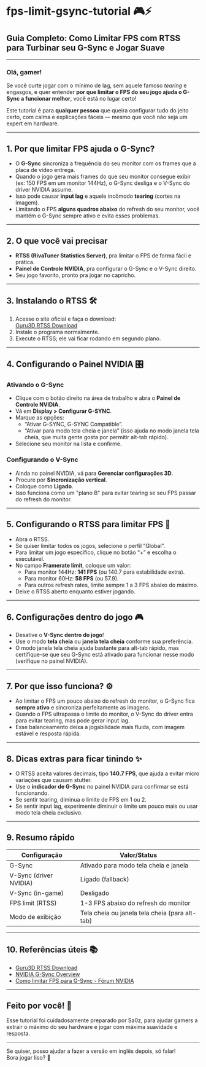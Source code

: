 # fps-limit-gsync-tutorial 🎮⚡

## Guia Completo: Como Limitar FPS com RTSS para Turbinar seu G-Sync e Jogar Suave

---

### Olá, gamer!

Se você curte jogar com o mínimo de lag, sem aquele famoso *tearing* e engasgos, e quer entender **por que limitar o FPS do seu jogo ajuda o G-Sync a funcionar melhor**, você está no lugar certo!  

Este tutorial é para **qualquer pessoa** que queira configurar tudo do jeito certo, com calma e explicações fáceis — mesmo que você não seja um expert em hardware.

---

## 1. Por que limitar FPS ajuda o G-Sync?

- O **G-Sync** sincroniza a frequência do seu monitor com os frames que a placa de vídeo entrega.  
- Quando o jogo gera mais frames do que seu monitor consegue exibir (ex: 150 FPS em um monitor 144Hz), o G-Sync desliga e o V-Sync do driver NVIDIA assume.  
- Isso pode causar **input lag** e aquele incômodo **tearing** (cortes na imagem).  
- Limitando o FPS **alguns quadros abaixo** do refresh do seu monitor, você mantém o G-Sync sempre ativo e evita esses problemas.

---

## 2. O que você vai precisar

- **RTSS (RivaTuner Statistics Server)**, pra limitar o FPS de forma fácil e prática.  
- **Painel de Controle NVIDIA**, pra configurar o G-Sync e o V-Sync direito.  
- Seu jogo favorito, pronto pra jogar no capricho.

---

## 3. Instalando o RTSS 🛠️

1. Acesse o site oficial e faça o download:  
   [Guru3D RTSS Download](https://www.guru3d.com/files-details/rtss-rivatuner-statistics-server-download.html)  
2. Instale o programa normalmente.  
3. Execute o RTSS; ele vai ficar rodando em segundo plano.

---

## 4. Configurando o Painel NVIDIA 🎛️

### Ativando o G-Sync

- Clique com o botão direito na área de trabalho e abra o **Painel de Controle NVIDIA**.  
- Vá em **Display > Configurar G-SYNC**.  
- Marque as opções:  
  - “Ativar G-SYNC, G-SYNC Compatible”.  
  - “Ativar para modo tela cheia e janela” (isso ajuda no modo janela tela cheia, que muita gente gosta por permitir alt-tab rápido).  
- Selecione seu monitor na lista e confirme.

### Configurando o V-Sync

- Ainda no painel NVIDIA, vá para **Gerenciar configurações 3D**.  
- Procure por **Sincronização vertical**.  
- Coloque como **Ligado**.  
- Isso funciona como um "plano B" para evitar tearing se seu FPS passar do refresh do monitor.

---

## 5. Configurando o RTSS para limitar FPS 🎯

- Abra o RTSS.  
- Se quiser limitar todos os jogos, selecione o perfil “Global”.  
- Para limitar um jogo específico, clique no botão “+” e escolha o executável.  
- No campo **Framerate limit**, coloque um valor:  
  - Para monitor 144Hz: **141 FPS** (ou 140.7 para estabilidade extra).  
  - Para monitor 60Hz: **58 FPS** (ou 57.9).  
  - Para outros refresh rates, limite sempre 1 a 3 FPS abaixo do máximo.  
- Deixe o RTSS aberto enquanto estiver jogando.

---

## 6. Configurações dentro do jogo 🎮

- Desative o **V-Sync dentro do jogo**!  
- Use o modo **tela cheia** ou **janela tela cheia** conforme sua preferência.  
- O modo janela tela cheia ajuda bastante para alt-tab rápido, mas certifique-se que seu G-Sync está ativado para funcionar nesse modo (verifique no painel NVIDIA).

---

## 7. Por que isso funciona? ⚙️

- Ao limitar o FPS um pouco abaixo do refresh do monitor, o G-Sync fica **sempre ativo** e sincroniza perfeitamente as imagens.  
- Quando o FPS ultrapassa o limite do monitor, o V-Sync do driver entra para evitar tearing, mas pode gerar input lag.  
- Esse balanceamento deixa a jogabilidade mais fluida, com imagem estável e resposta rápida.

---

## 8. Dicas extras para ficar tinindo ✨

- O RTSS aceita valores decimais, tipo **140.7 FPS**, que ajuda a evitar micro variações que causam stutter.  
- Use o **indicador de G-Sync** no painel NVIDIA para confirmar se está funcionando.  
- Se sentir tearing, diminua o limite de FPS em 1 ou 2.  
- Se sentir input lag, experimente diminuir o limite um pouco mais ou usar modo tela cheia exclusivo.

---

## 9. Resumo rápido

| Configuração               | Valor/Status                                   |
|---------------------------|------------------------------------------------|
| G-Sync                    | Ativado para modo tela cheia e janela          |
| V-Sync (driver NVIDIA)    | Ligado (fallback)                              |
| V-Sync (in-game)          | Desligado                                     |
| FPS limit (RTSS)          | 1-3 FPS abaixo do refresh do monitor           |
| Modo de exibição          | Tela cheia ou janela tela cheia (para alt-tab) |

---

## 10. Referências úteis 📚

- [Guru3D RTSS Download](https://www.guru3d.com/files-details/rtss-rivatuner-statistics-server-download.html)  
- [NVIDIA G-Sync Overview](https://www.nvidia.com/en-us/geforce/news/gsync-ultimate-experience/)  
- [Como limitar FPS para G-Sync - Fórum NVIDIA](https://www.nvidia.com/en-us/geforce/forums/game-ready-drivers/13/3148/how-to-properly-cap-fps-for-g-sync/)

---

## Feito por você! 👑

Esse tutorial foi cuidadosamente preparado por Sa0z, para ajudar gamers a extrair o máximo do seu hardware e jogar com máxima suavidade e resposta.  

---

Se quiser, posso ajudar a fazer a versão em inglês depois, só falar!  
Bora jogar liso? 🚀
